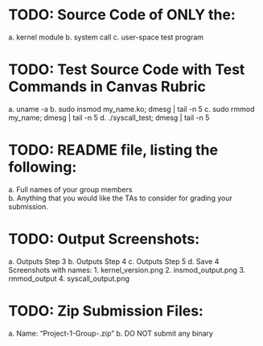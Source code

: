 # TODO: Source Code of ONLY the:
  a. kernel module
  b. system call
  c. user-space test program
  
# TODO: Test Source Code with Test Commands in Canvas Rubric
  a. uname -a
  b. sudo insmod my_name.ko; dmesg | tail -n 5
  c. sudo rmmod my_name; dmesg | tail -n 5
  d. ./syscall_test; dmesg | tail -n 5
  
# TODO: README file, listing the following: 
  a. Full names of your group members  
  b. Anything that you would like the TAs to consider for grading your submission. 

# TODO: Output Screenshots:
  a. Outputs Step 3
  b. Outputs Step 4
  c. Outputs Step 5
  d. Save 4 Screenshots with names:
    1. kernel_version.png
    2. insmod_output.png
    3. rmmod_output
    4. syscall_output.png
    
# TODO: Zip Submission Files:
  a. Name: “Project-1-Group-<GroupNo>.zip” 
  b. DO NOT submit any binary
